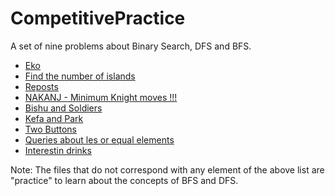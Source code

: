 # CompetitivePractice
A set of nine problems about Binary Search, DFS and BFS.

  * [Eko](https://www.spoj.com/problems/EKO/)
  * [Find the number of islands](https://practice.geeksforgeeks.org/problems/find-the-number-of-islands/1)
  * [Reposts](https://codeforces.com/problemset/problem/522/A)
  * [NAKANJ - Minimum Knight moves !!!](https://www.spoj.com/problems/NAKANJ/)
  * [Bishu and Soldiers](https://www.hackerearth.com/practice/algorithms/searching/binary-search/practice-problems/algorithm/bishu-and-soldiers/)
  * [Kefa and Park](https://codeforces.com/problemset/problem/580/C)
  * [Two Buttons](https://codeforces.com/problemset/problem/520/B)
  * [Queries about les or equal elements](https://codeforces.com/problemset/problem/600/B)
  * [Interestin drinks](https://codeforces.com/problemset/problem/706/B)
  
Note: The files that do not correspond with any element of the above list are "practice"
to learn about the concepts of BFS and DFS. 
